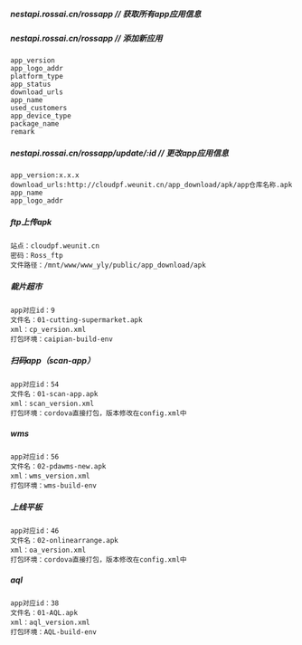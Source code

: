 ##### nestapi.rossai.cn/rossapp	// 获取所有app应用信息

##### nestapi.rossai.cn/rossapp	// 添加新应用

```
app_version
app_logo_addr
platform_type
app_status
download_urls
app_name
used_customers
app_device_type
package_name
remark
```

##### nestapi.rossai.cn/rossapp/update/:id	// 更改app应用信息

```
app_version:x.x.x
download_urls:http://cloudpf.weunit.cn/app_download/apk/app仓库名称.apk
app_name
app_logo_addr
```

##### ftp上传apk

```
站点：cloudpf.weunit.cn
密码：Ross_ftp
文件路径：/mnt/www/www_yly/public/app_download/apk
```

##### 裁片超市

```
app对应id：9
文件名：01-cutting-supermarket.apk
xml：cp_version.xml
打包环境：caipian-build-env
```

##### 扫码app（scan-app）

```
app对应id：54
文件名：01-scan-app.apk
xml：scan_version.xml
打包环境：cordova直接打包，版本修改在config.xml中
```

##### wms

```
app对应id：56
文件名：02-pdawms-new.apk
xml：wms_version.xml
打包环境：wms-build-env
```

##### 上线平板

```
app对应id：46
文件名：02-onlinearrange.apk
xml：oa_version.xml
打包环境：cordova直接打包，版本修改在config.xml中
```

##### aql

```
app对应id：38
文件名：01-AQL.apk
xml：aql_version.xml
打包环境：AQL-build-env
```